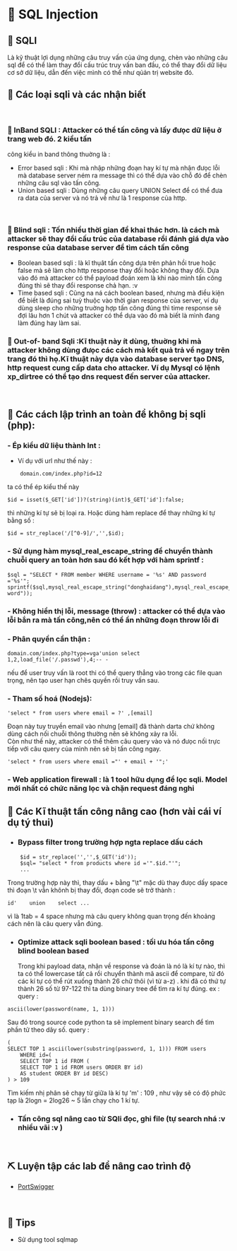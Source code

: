# 🧐 SQL Injection<br>


## 🧐 SQLI <a name = "about"></a>

Là kỹ thuật lợi dụng những câu truy vấn của ứng dụng, chèn vào những câu sql để có thể
làm thay đổi cấu trúc truy vấn ban đầu, có thể thay đổi dữ liệu cơ sở dữ liệu, dẫn đến việc mình có thể như qủản trị website đó.


## 🏁 Các loại sqli và các nhận biết <a name = "getting_started"></a>

<br>

### 🧐 InBand SQLI : Attacker có thể tấn công và lấy đưọc dữ liệu ở trang web đó. 2 kiểu tấn
công kiểu in band thông thuờng là :
- Error based sqli : Khi mà nhập những đoạn hay kí tự mà nhận đưọc lỗi mà database
server ném ra message thì có thể dựa vào chỗ đó để chèn những câu sql vào tấn công.
- Union based sqli : Dùng những câu query UNION Select để có thể đưa ra data của
server và nó trả về như là 1 response của http.
<br>

### 🧐 Blind sqli : Tốn nhiều thời gian để khai thác hơn. là cách mà attacker sẽ thay đổi cấu trúc của database rồi đánh giá dựa vào response của database server để tìm cách tấn công
- Boolean based sqli : là kĩ thụât tấn công dựa trên phản hồi true hoặc false mà sẽ làm
cho http response thay đổi hoặc không thay đổi. Dựa vào đó mà attacker có thể payload
đoán xem là khi nào mình tấn công đúng thì sẽ thay đổi response chả hạn. :v
- Time based sqli : Cũng na ná cách boolean based, nhưng mà điều kiện để biết là
đúng sai tuỳ thuộc vào thời gian response của server, ví dụ dùng sleep cho những truờng
hợp tấn công đúng thì time response sẽ đợi lâu hơn 1 chút và attacker có thể dựa vào đó
mà biết là mình đang làm đúng hay làm sai.
### 🧐 Out-of- band Sqli :Kĩ thuật này ít dùng, thuờng khi mà attacker không dùng đưọc các cách mà kết quả trả về ngay trên trang đó thì họ.Kĩ thuật này dựa vào database server tạo DNS, http request cung cấp data cho attacker. Ví dụ Mysql có lệnh xp_dirtree có thể tạo dns request đến server của attacker.

<br>

## 🔧 Các cách lập trình an toàn để không bị sqli (php):
### - Ép kiểu dữ liệu thành Int :
- Ví dụ với url như thế này :
```
    domain.com/index.php?id=12
```
ta có thể ép kiểu thế này
```
$id = isset($_GET['id'])?(string)(int)$_GET['id']:false;
```
thì những kí tự sẽ bị loại ra.
Hoặc dùng hàm replace để thay những kí tự bằng số :
```
$id = str_replace('/[^0-9]/','',$id);
```
### - Sử dụng hàm mysql_real_escape_string để chuyển thành chuỗi query an toàn hơn sau đó kết hợp với hàm sprintf :
```
$sql = "SELECT * FROM member WHERE username = '%s' AND password ='%s'";
sprintf($sql,mysql_real_escape_string("donghaidang"),mysql_real_escape_string("pass
word"));
```
### - Không hiển thị lỗi, message (throw) : attacker có thể dựa vào lỗi bắn ra mà tấn công,nên có thể ẩn những đoạn throw lỗi đi

### - Phân quyền cẩn thận :
```
domain.com/index.php?type=vga'union select 1,2,load_file('/.passwd'),4;-- -
```
nếu để user truy vấn là root thi có thể query thẳng vào trong các file quan trọng, nên tạo user hạn chês quyền rồi truy vấn sau.

### - Tham số hoá (Nodejs):
```
'select * from users where email = ?' ,[email]
```
Đoạn này tuy truyền email vào nhưng [email] đã thành darta chứ không dùng cách nối chuỗi thông thường nên sẽ không xảy ra lỗi. <br>
Còn như thế này, attacker có thể thêm câu query vào và nó đưọc nối trực tiếp với câu
query của mình nên sẽ bị tấn công ngay.
```
'select * from users where email ="' + email + '";'
```
### - Web application firewall : là 1 tool hữu dụng để lọc sqli. Model mới nhất có chức năng lọc và chặn request đáng nghi

## 🏁 Các Kĩ thuật tấn công nâng cao (hơn vài cái ví dụ tý thui) <a name = "getting_started"></a>
- ### Bypass filter trong trường hợp ngta replace dấu cách
```
    $id = str_replace('','',$_GET('id'));
    $sql= "select * from products where id ='".$id."'";
    ...
```
Trong trường hợp này thì, thay dấu + bằng "\t" mặc dù thay đưọc dấy space thì đoạn \t vẫn khônh bị thay đổi,
đoạn code sẽ trở thành :
```
id'    union    select ...
```
vì là 1tab = 4 space nhưng mà câu query không quan trọng đến khoảng cách nên là câu query vẫn đúng.

- ### Optimize attack sqli boolean based : tối ưu hóa tấn công blind boolean based
    Trong khi payload data,
nhận về response và đoán là nó là kí tự nào, thì ta có thể lowercase tất cả rồi
chuyển thành mã ascii để compare,
từ đó các kí tự có thể rút xuống thành 26 chữ thôi (vì từ a-z) . khi đã có thứ tự
thành 26 số từ 97-122
thì ta dùng binary tree để tìm ra kí tự đúng.
ex : query : 
```
ascii(lower(password(name, 1, 1)))
```
Sau đó trong source code python ta sẽ implement binary search để tìm phần tử
theo dãy số.
query :
```
(
SELECT TOP 1 ascii(lower(substring(password, 1, 1))) FROM users
    WHERE id=(
    SELECT TOP 1 id FROM (
    SELECT TOP 1 id FROM users ORDER BY id)
    AS student ORDER BY id DESC)
) > 109
```
Tìm kiếm nhị phân sẽ chạy từ giữa là kí tự 'm' : 109 , như vậy sẽ có độ phức tạp
là 2logn = 2log26 ~ 5 lần chạy cho 1 kí tự.
- ### Tấn công sql nâng cao từ SQli đọc, ghi file (tự search nhá :v nhiều vãi :v )
<br>

## ⛏️ Luyện tập các lab để nâng cao trình độ <a name = "built_using"></a>
- [PortSwigger](https://portswigger.net/web-security/sql-injection)

<br>

## 🎉 Tips <a name = "acknowledgement"></a>

- Sử dụng tool sqlmap
